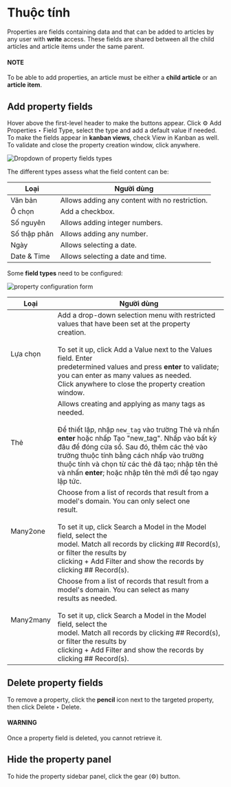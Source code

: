 # Thuộc tính

Properties are fields containing data and that can be added to articles by any user with **write**
access. These fields are shared between all the child articles and article items under the same
parent.

#### NOTE
To be able to add properties, an article must be either a **child article** or an **article
item**.

## Add property fields

Hover above the first-level header to make the buttons appear. Click ⚙ Add
Properties ‣ Field Type, select the type and add a default value if needed. To make the fields
appear in **kanban views**, check View in Kanban as well. To validate and close the
property creation window, click anywhere.

![Dropdown of property fields types](applications/productivity/knowledge/properties/fields.png)

The different types assess what the field content can be:

| Loại         | Người dùng                                     |
|--------------|------------------------------------------------|
| Văn bản      | Allows adding any content with no restriction. |
| Ô chọn       | Add a checkbox.                                |
| Số nguyên    | Allows adding integer numbers.                 |
| Số thập phân | Allows adding any number.                      |
| Ngày         | Allows selecting a date.                       |
| Date & Time  | Allows selecting a date and time.              |

Some **field types** need to be configured:

![property configuration form](applications/productivity/knowledge/properties/manyone.png)

| Loại      | Người dùng                                                                                                                                                                                                                                                                                                                                                                     |
|-----------|--------------------------------------------------------------------------------------------------------------------------------------------------------------------------------------------------------------------------------------------------------------------------------------------------------------------------------------------------------------------------------|
| Lựa chọn  | Add a drop-down selection menu with restricted values that have been set at the property<br/>creation.<br/><br/>To set it up, click Add a Value next to the Values field. Enter<br/>predetermined values and press **enter** to validate; you can enter as many values as needed.<br/>Click anywhere to close the property creation window.                                    |
| Thẻ       | Allows creating and applying as many tags as needed.<br/><br/>Để thiết lập, nhập `new_tag` vào trường Thẻ và nhấn **enter** hoặc nhấp Tạo "new_tag". Nhấp vào bất kỳ đâu để đóng cửa sổ. Sau đó, thêm các thẻ vào trường thuộc tính bằng cách nhấp vào trường thuộc tính và chọn từ các thẻ đã tạo; nhập tên thẻ và nhấn **enter**; hoặc nhập tên thẻ mới để tạo ngay lập tức. |
| Many2one  | Choose from a list of records that result from a model's domain. You can only select one<br/>result.<br/><br/>To set it up, click Search a Model in the Model field, select the<br/>model. Match all records by clicking ## Record(s), or filter the results by<br/>clicking + Add Filter and show the records by clicking ## Record(s).                                       |
| Many2many | Choose from a list of records that result from a model's domain. You can select as many<br/>results as needed.<br/><br/>To set it up, click Search a Model in the Model field, select the<br/>model. Match all records by clicking ## Record(s), or filter the results by<br/>clicking + Add Filter and show the records by clicking ## Record(s).                             |

## Delete property fields

To remove a property, click the **pencil** icon next to the targeted property, then click
Delete ‣ Delete.

#### WARNING
Once a property field is deleted, you cannot retrieve it.

## Hide the property panel

To hide the property sidebar panel, click the gear (⚙) button.
